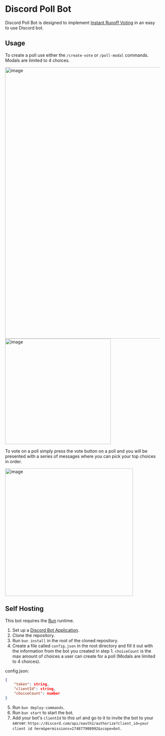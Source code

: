 # Discord Poll Bot

Discord Poll Bot is designed to implement [Instant Runoff Voting](https://en.wikipedia.org/wiki/Instant-runoff_voting) in an easy to use Discord bot.

## Usage

To create a poll use either the `/create-vote` or `/poll-modal` commands. Modals are limited to 4 choices.

<img width="885" alt="image" src="https://github.com/mcguinnessdr/discord-poll-bot/assets/2281608/3fd1b71d-9b0b-45e4-8c69-f29d46968f19">
<img width="344" alt="image" src="https://github.com/mcguinnessdr/discord-poll-bot/assets/2281608/8490f240-e386-4146-9f04-0e94f2e78b19">

To vote on a poll simply press the vote button on a poll and you will be presented with a series of messages where you can pick your top choices in order.

<img width="416" alt="image" src="https://github.com/mcguinnessdr/discord-poll-bot/assets/2281608/d1f6668e-849f-42e4-b740-4c608ded2419">

## Self Hosting

This bot requires the [Bun](https://bun.sh/) runtime. 

1. Set up a [Discord Bot Application](https://discord.com/developers/docs/getting-started).
2. Clone the repository.
3. Run `bun install` in the root of the cloned repository.
4. Create a file called `config.json` in the root directory and fill it out with the information from the bot you created in step 1. `choiceCount` is the max amount of choices a user can create for a poll (Modals are limited to 4 choices).

config.json: 

```json
{
    "token": string,
    "clientId": string,
    "choiceCount": number
}
```

5. Run `bun deploy-commands`.
6. Run `bun start` to start the bot.
7. Add your bot's `clientId` to this url and go to it to invite the bot to your server: `https://discord.com/api/oauth2/authorize?client_id=your client id here&permissions=274877908992&scope=bot`.
